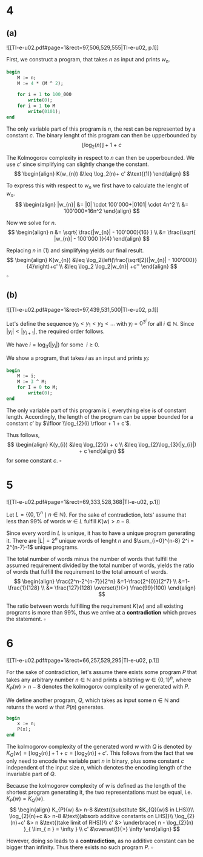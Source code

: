 

# 4
## (a)
![[TI-e-u02.pdf#page=1&rect=97,506,529,555|TI-e-u02, p.1]]

First, we construct a program, that takes $n$ as input and prints $w_n$.
```pascal
begin
	M := n;
	M := 4 * (M ^ 2);
	
	for i = 1 to 100_000
		write(0);
	for i = 1 to M
		write(0101);
end
```

The only variable part of this program is $n$, the rest can be represented by a constant $c$. The binary lenght of this program can then be upperbounded by
$$
\lfloor \log_2(n)\rfloor + 1 \ +\ c
$$

The Kolmogorov complexity in respect to $n$ can then be upperbounded. We use $c'$ since simplifying can slightly change the constant.
$$
\begin{align}
K(w_{n}) &\leq \log_2(n)+ c' &\text{(1)}
\end{align}
$$

To express this with respect to $w_n$ we first have to calculate the lenght of $w_n$.
$$
\begin{align}
|w_{n}| &= |0| \cdot 100'000+|0101| \cdot 4n^2 \\
&= 100'000+16n^2
\end{align}
$$

Now we solve for $n$.
$$
\begin{align}
n &= \sqrt{ \frac{|w_{n}| - 100'000}{16} } \\
&= \frac{\sqrt{ |w_{n}| - 100'000 }}{4}
\end{align}
$$

Replacing $n$ in $\text{(1)}$ and simplifying yields our final result.
$$
\begin{align}
K(w_{n}) &\leq \log_2\left(\frac{\sqrt[2]{|w_{n}| - 100'000}}{4}\right)+c'  \\
&\leq \log_2 \log_2|w_{n}| +c''
\end{align}
$$
$\square$


## (b)
![[TI-e-u02.pdf#page=1&rect=97,439,531,500|TI-e-u02, p.1]]


Let's define the sequence $y_0 < y_1 < y_2 <\dots$ with $y_i=0^{3^i}$ for all $i \in \mathbb N$. Since $|y_{i}| < |y_{i+1}|$, the required order follows.

We have $i = \log_{3}(|y_{i}|)$ for  some $\ i \geq 0$.

We show a program, that takes $i$ as an input and prints $y_i$:
```pascal
begin
	M := i;
	M := 3 ^ M;
	for I = 0 to M;
		write(0);
end
```

The only variable part of this program is $i$, everything else is of constant length. Accordingly, the length of the program can be upper bounded for a constant $c'$ by $\lfloor \\log_{2}(i) \rfloor + 1 + c'$.

Thus follows,
$$
\begin{align}
K(y_{i}) &\leq \log_{2}(i) + c \\
&\leq \log_{2}\log_{3}(|y_{i}|) + c
\end{align}
$$
for some constant $c$.
$\square$


# 5
![[TI-e-u02.pdf#page=1&rect=69,333,528,368|TI-e-u02, p.1]]

Let $L = \{  \{0,1\}^{n} \mid n \in\mathbb{N}\}$. For the sake of contradiction, lets' assume that less than 99% of words $w \in L$ fulfill $K(w)> n-8$.

Since every word in $L$ is unique, it has to have a unique program generating it. There are $|L|=2^n$ unique words of lenght $n$ and  $\sum_{i=0}^{n-8} 2^i = 2^{n-7}-1$ unique programs.

The total number of words minus the number of words that fulfill the assumed requirement divided by the total number of words, yields the ratio of words that fulfill the requirement to the total amount of words.
$$
\begin{align}
\frac{2^n-2^{n-7}}{2^n} &=1-\frac{2^{0}}{2^7} \\
&=1-\frac{1}{128} \\
&= \frac{127}{128} \overset{!}{>} \frac{99}{100}
\end{align}
$$

The ratio between words fulfilling the requirement $K(w)$ and all existing programs is more than 99%, thus we arrive at a **contradiction** which proves the statement.
$\square$


# 6
![[TI-e-u02.pdf#page=1&rect=66,257,529,295|TI-e-u02, p.1]]

For the sake of contradiction, let's assume there exists some program $P$ that takes any arbitrary number $n \in \mathbb N$ and prints a bitstring $w\in\{0, 1\}^n$, where $K_{P}(w) > n-8$ denotes the kolmogorov complexity of $w$ generated with $P$.

We define another program, $Q$, which takes as input some $n\in \mathbb N$ and returns the word $w$ that $P(n)$ generates.
```pascal
begin
	x := n;
	P(x);
end
```

The kolmogorov complexity of the generated word $w$ with $Q$ is denoted by $K_{Q}(w)=\lfloor \log_{2}(n) \rfloor + 1 +c = \lfloor \log_{2}(n) \rfloor +c'$. This follows from the fact that we only need to encode the variable part $n$ in binary, plus some constant $c$ independent of the input size $n$, which denotes the encoding length of the invariable part of $Q$.

Because the kolmogorov complexity of $w$ is defined as the length of the shortest program generating it, the two representations must be equal, i.e. $K_{P}(w)=K_{Q}(w)$.
$$
\begin{align}
K_{P}(w) &> n-8 &\text{(substitute $K_{Q}(w)$ in LHS)}\\
\log_{2}(n)+c &> n-8  &\text{(absorb additive constants on LHS)}\\
\log_{2}(n)+c' &> n &\text{(take limit of RHS)}\\
c' &> \underbrace{ n - \log_{2}(n) }_{ \lim_{ n  } = \infty } \\
c' &\overset{!}{>} \infty
\end{align}
$$

However, doing so leads to a **contradiction**, as no additive constant can be bigger than infinity. Thus there exists no such program $P$.
$\square$

